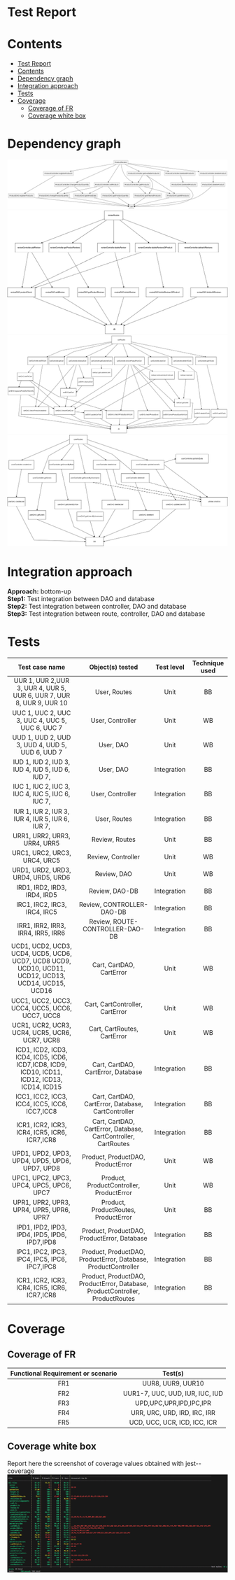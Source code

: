 # Test Report

# Contents

- [Test Report](#test-report)
- [Contents](#contents)
- [Dependency graph](#dependency-graph)
- [Integration approach](#integration-approach)
- [Tests](#tests)
- [Coverage](#coverage)
  - [Coverage of FR](#coverage-of-fr)
  - [Coverage white box](#coverage-white-box)

# Dependency graph

![ProductDependencyGraph](./resources/TestReport/ProductDependencyGraph.png)
![ReviewDependencyGraph](./resources/TestReport/ReviewDependencyGraph.png)
![CartDependencyGraph](./resources/TestReport/CartDependencyGraph.jpg)
![UserDependencyGraph](./resources/TestReport/UserDependencyGraph.png)
# Integration approach

**Approach:** bottom-up\
**Step1:** Test integration between DAO and database\
**Step2:** Test integration between controller, DAO and database\
**Step3:** Test integration between route, controller, DAO and database

# Tests

| Test case name | Object(s) tested | Test level | Technique used |
| :------------: | :--------------: | :--------: | :------------: |
|        UUR 1, UUR 2,UUR 3, UUR 4, UUR 5, UUR 6, UUR 7, UUR 8, UUR 9, UUR 10     |  User, Routes    | Unit  |     BB        |
|        UUC 1, UUC 2, UUC 3, UUC 4, UUC 5, UUC 6, UUC 7   |  User, Controller  | Unit     |     WB         |
|        UUD 1, UUD 2, UUD 3, UUD 4, UUD 5, UUD 6, UUD 7    |  User, DAO  | Unit     |     WB         |
|        IUD 1, IUD 2, IUD 3, IUD 4, IUD 5, IUD 6, IUD 7,   |  User, DAO  | Integration     |     BB         |
|        IUC 1, IUC 2, IUC 3, IUC 4, IUC 5, IUC 6, IUC 7,   |  User, Controller  | Integration     |     BB         |
|        IUR 1, IUR 2, IUR 3, IUR 4, IUR 5, IUR 6, IUR 7,   |  User, Routes  | Integration     |     BB         |
|        URR1, URR2, URR3, URR4, URR5   |  Review, Routes  |  Unit     |     BB         |
|        URC1, URC2, URC3, URC4, URC5   |  Review, Controller  | Unit     |     WB         |
|        URD1, URD2, URD3, URD4, URD5, URD6   |  Review, DAO  | Unit     |     WB         |
|        IRD1, IRD2, IRD3, IRD4, IRD5   |  Review, DAO-DB  | Integration     |     BB         |
|        IRC1, IRC2, IRC3, IRC4, IRC5   |  Review, CONTROLLER-DAO-DB  | Integration     |     BB         |
|        IRR1, IRR2, IRR3, IRR4, IRR5, IRR6   |  Review, ROUTE-CONTROLLER-DAO-DB  | Integration     |     BB         |
| UCD1, UCD2, UCD3, UCD4, UCD5, UCD6, UCD7, UCD8 UCD9, UCD10, UCD11, UCD12, UCD13, UCD14, UCD15, UCD16| Cart, CartDAO, CartError | Unit | WB |
| UCC1, UCC2, UCC3, UCC4, UCC5, UCC6, UCC7, UCC8 | Cart, CartController, CartError | Unit | WB |
| UCR1, UCR2, UCR3, UCR4, UCR5, UCR6, UCR7, UCR8 | Cart, CartRoutes, CartError | Unit | WB |
| ICD1, ICD2, ICD3, ICD4, ICD5, ICD6, ICD7,ICD8, ICD9, ICD10, ICD11, ICD12, ICD13, ICD14, ICD15 | Cart, CartDAO, CartError, Database | Integration | BB |
| ICC1, ICC2, ICC3, ICC4, ICC5, ICC6, ICC7,ICC8 | Cart, CartDAO, CartError, Database, CartController | Integration | BB |
| ICR1, ICR2, ICR3, ICR4, ICR5, ICR6, ICR7,ICR8 | Cart, CartDAO, CartError, Database, CartController, CartRoutes | Integration | BB |
| UPD1, UPD2, UPD3, UPD4, UPD5, UPD6, UPD7, UPD8 | Product, ProductDAO, ProductError | Unit | WB |
| UPC1, UPC2, UPC3, UPC4, UPC5, UPC6, UPC7 | Product, ProductController, ProductError | Unit | WB |
| UPR1, UPR2, UPR3, UPR4, UPR5, UPR6, UPR7 | Product, ProductRoutes, ProductError | Unit | BB |
| IPD1, IPD2, IPD3, IPD4, IPD5, IPD6, IPD7,IPD8 | Product, ProductDAO, ProductError, Database | Integration | BB |
| IPC1, IPC2, IPC3, IPC4, IPC5, IPC6, IPC7,IPC8 | Product, ProductDAO, ProductError, Database, ProductController | Integration | BB |
| ICR1, ICR2, ICR3, ICR4, ICR5, ICR6, ICR7,ICR8 | Product, ProductDAO, ProductError, Database, ProductController, ProductRoutes | Integration | BB |
# Coverage

## Coverage of FR

| Functional Requirement or scenario | Test(s) |
| :--------------------------------: | :-----: |
|                FR1                 |    UUR8, UUR9, UUR10     |
|                FR2                 |     UUR1-7, UUC, UUD, IUR, IUC, IUD    |
|                FR3                 | UPD,UPC,UPR,IPD,IPC,IPR        |
|                FR4                 |    URR, URC, URD, IRD, IRC, IRR     |
|                FR5                 | UCD, UCC, UCR, ICD, ICC, ICR |

## Coverage white box

Report here the screenshot of coverage values obtained with jest-- coverage
![Coverage](./resources/TestReport/Coverage.png)